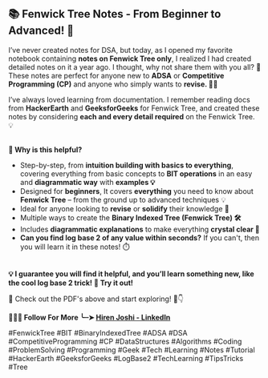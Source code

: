 ## **📚 Fenwick Tree Notes - From Beginner to Advanced! 🌱**

I’ve never created notes for DSA, but today, as I opened my favorite notebook containing **notes on Fenwick Tree only**, I realized I had created detailed notes on it a year ago. I thought, why not share them with you all? 🚀 These notes are perfect for anyone new to **ADSA** or **Competitive Programming (CP)** and anyone who simply wants to **revise. 🧠✨**

I’ve always loved learning from documentation. I remember reading docs from **HackerEarth** and **GeeksforGeeks** for Fenwick Tree, and created these notes by considering **each and every detail required** on the Fenwick Tree. 💡 <br> <br>

**🔹 Why is this helpful?**

- Step-by-step, from **intuition building with basics to everything**, covering everything from basic concepts to **BIT operations** in an easy and **diagrammatic way** with **examples 💡** <br>
- Designed for **beginners**, It covers **everything** you need to know about **Fenwick Tree** – from the ground up to advanced techniques 💡 <br>
- Ideal for anyone looking to **revise** or **solidify** their knowledge 🔄 <br>
- Multiple ways to create the **Binary Indexed Tree (Fenwick Tree) 🛠️** <br> 
- Includes **diagrammatic explanations** to make everything **crystal clear 🎨** <br> 
- **Can you find log base 2 of any value within seconds?** If you can't, then you will learn it in these notes! ⏱️ <br> <br>

**💡 I guarantee you will find it helpful, and you’ll learn something new, like the cool log base 2 trick! 🚀 Try it out!** <br>

🔗 Check out the PDF's above and start exploring! 📑👇 <br> 

**🎯🤝🏻 Follow For More ╰┈➤ [Hiren Joshi - LinkedIn](https://www.linkedin.com/in/hirenjoshi1630/)** <br>

#FenwickTree #BIT #BinaryIndexedTree #ADSA #DSA #CompetitiveProgramming #CP #DataStructures #Algorithms #Coding #ProblemSolving #Programming #Geek #Tech #Learning #Notes #Tutorial #HackerEarth #GeeksforGeeks #LogBase2 #TechLearning #TipsTricks #Tree
